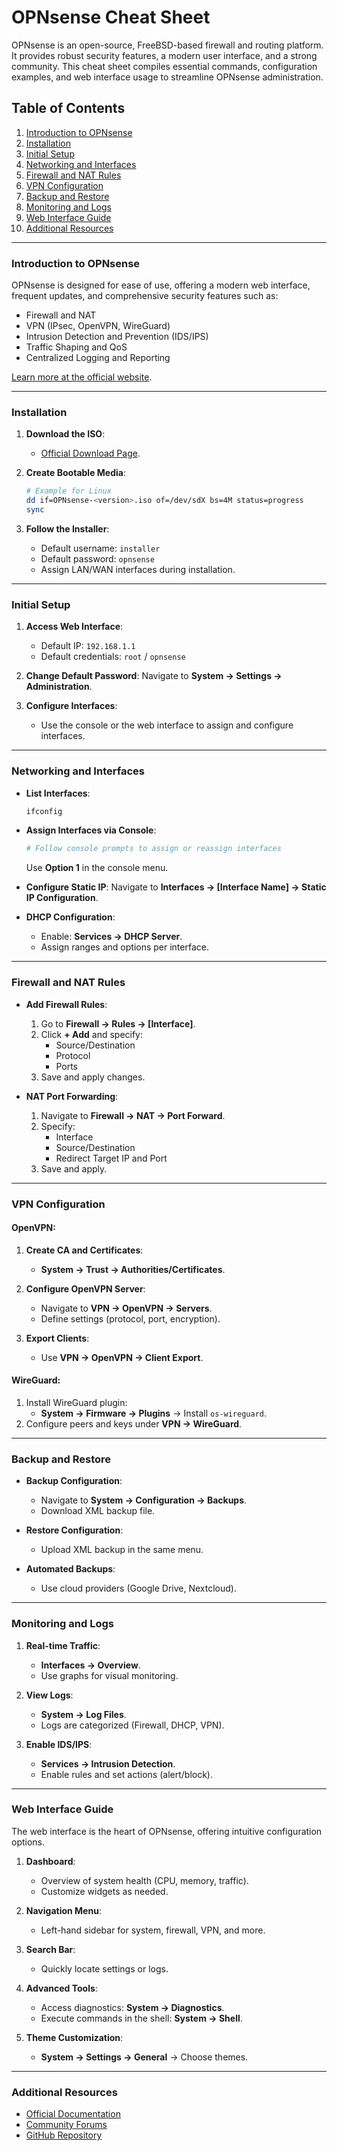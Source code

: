 # OPNsense Cheat Sheet

OPNsense is an open-source, FreeBSD-based firewall and routing platform. It provides robust security features, a modern user interface, and a strong community. This cheat sheet compiles essential commands, configuration examples, and web interface usage to streamline OPNsense administration.

## Table of Contents

1. [Introduction to OPNsense](#introduction-to-opnsense)
2. [Installation](#installation)
3. [Initial Setup](#initial-setup)
4. [Networking and Interfaces](#networking-and-interfaces)
5. [Firewall and NAT Rules](#firewall-and-nat-rules)
6. [VPN Configuration](#vpn-configuration)
7. [Backup and Restore](#backup-and-restore)
8. [Monitoring and Logs](#monitoring-and-logs)
9. [Web Interface Guide](#web-interface-guide)
10. [Additional Resources](#additional-resources)

---

### Introduction to OPNsense

OPNsense is designed for ease of use, offering a modern web interface, frequent updates, and comprehensive security features such as:

- Firewall and NAT
- VPN (IPsec, OpenVPN, WireGuard)
- Intrusion Detection and Prevention (IDS/IPS)
- Traffic Shaping and QoS
- Centralized Logging and Reporting

[Learn more at the official website](https://opnsense.org/).

---

### Installation

1. **Download the ISO**:
   - [Official Download Page](https://opnsense.org/download/).

2. **Create Bootable Media**:
   ```bash
   # Example for Linux
   dd if=OPNsense-<version>.iso of=/dev/sdX bs=4M status=progress
   sync
   ```

3. **Follow the Installer**:
   - Default username: `installer`
   - Default password: `opnsense`
   - Assign LAN/WAN interfaces during installation.

---

### Initial Setup

1. **Access Web Interface**:
   - Default IP: `192.168.1.1`
   - Default credentials: `root` / `opnsense`

2. **Change Default Password**:
   Navigate to **System → Settings → Administration**.

3. **Configure Interfaces**:
   - Use the console or the web interface to assign and configure interfaces.

---

### Networking and Interfaces

- **List Interfaces**:
  ```bash
  ifconfig
  ```

- **Assign Interfaces via Console**:
  ```bash
  # Follow console prompts to assign or reassign interfaces
  ```
  Use **Option 1** in the console menu.

- **Configure Static IP**:
  Navigate to **Interfaces → [Interface Name] → Static IP Configuration**.

- **DHCP Configuration**:
  - Enable: **Services → DHCP Server**.
  - Assign ranges and options per interface.

---

### Firewall and NAT Rules

- **Add Firewall Rules**:
  1. Go to **Firewall → Rules → [Interface]**.
  2. Click **+ Add** and specify:
     - Source/Destination
     - Protocol
     - Ports
  3. Save and apply changes.

- **NAT Port Forwarding**:
  1. Navigate to **Firewall → NAT → Port Forward**.
  2. Specify:
     - Interface
     - Source/Destination
     - Redirect Target IP and Port
  3. Save and apply.

---

### VPN Configuration

#### OpenVPN:
1. **Create CA and Certificates**:
   - **System → Trust → Authorities/Certificates**.

2. **Configure OpenVPN Server**:
   - Navigate to **VPN → OpenVPN → Servers**.
   - Define settings (protocol, port, encryption).

3. **Export Clients**:
   - Use **VPN → OpenVPN → Client Export**.

#### WireGuard:
1. Install WireGuard plugin:
   - **System → Firmware → Plugins** → Install `os-wireguard`.
2. Configure peers and keys under **VPN → WireGuard**.

---

### Backup and Restore

- **Backup Configuration**:
  - Navigate to **System → Configuration → Backups**.
  - Download XML backup file.

- **Restore Configuration**:
  - Upload XML backup in the same menu.

- **Automated Backups**:
  - Use cloud providers (Google Drive, Nextcloud).

---

### Monitoring and Logs

1. **Real-time Traffic**:
   - **Interfaces → Overview**.
   - Use graphs for visual monitoring.

2. **View Logs**:
   - **System → Log Files**.
   - Logs are categorized (Firewall, DHCP, VPN).

3. **Enable IDS/IPS**:
   - **Services → Intrusion Detection**.
   - Enable rules and set actions (alert/block).

---

### Web Interface Guide

The web interface is the heart of OPNsense, offering intuitive configuration options.

1. **Dashboard**:
   - Overview of system health (CPU, memory, traffic).
   - Customize widgets as needed.

2. **Navigation Menu**:
   - Left-hand sidebar for system, firewall, VPN, and more.

3. **Search Bar**:
   - Quickly locate settings or logs.

4. **Advanced Tools**:
   - Access diagnostics: **System → Diagnostics**.
   - Execute commands in the shell: **System → Shell**.

5. **Theme Customization**:
   - **System → Settings → General** → Choose themes.

---

### Additional Resources

- [Official Documentation](https://docs.opnsense.org/)
- [Community Forums](https://forum.opnsense.org/)
- [GitHub Repository](https://github.com/opnsense/core)
